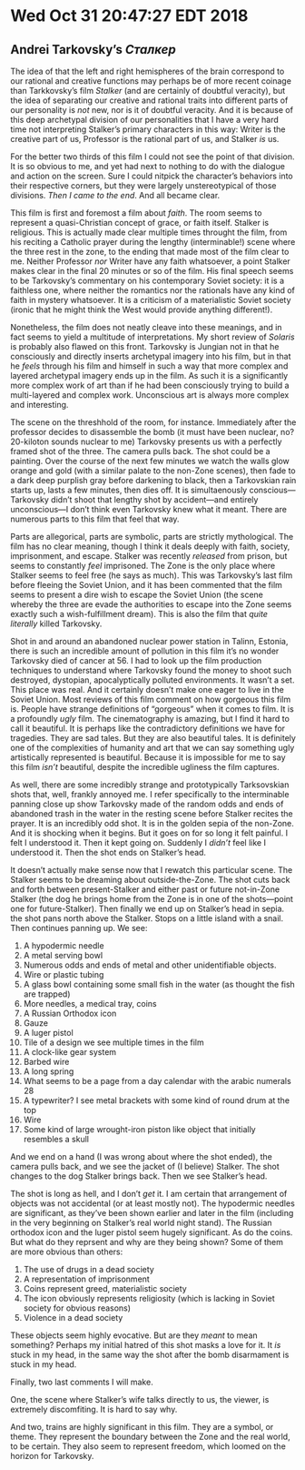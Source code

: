 # Wed Oct 31 20:47:27 EDT 2018
## Andrei Tarkovsky’s _Сталкер_

The idea of that the left and right hemispheres of the brain correspond to our
rational and creative functions may perhaps be of more recent coinage than
Tarkkovsky’s film _Stalker_ (and are certainly of doubtful veracity), but the
idea of separating our creative and rational traits into different parts of our
personality is _not_ new, nor is it of doubtful veracity. And it is because of
this deep archetypal division of our personalities that I have a very hard time
not interpreting Stalker’s primary characters in this way: Writer is the
creative part of us, Professor is the rational part of us, and Stalker _is_ us.

For the better two thirds of this film I could not see the point of that
division. It is so obvious to me, and yet had next to nothing to do with the
dialogue and action on the screen. Sure I could nitpick the character’s
behaviors into their respective corners, but they were largely unstereotypical
of those divisions. _Then I came to the end_. And all became clear.

This film is first and foremost a film about _faith_. The room seems to
represent a quasi-Christian concept of grace, or faith itself. Stalker is
religious. This is actually made clear multiple times throught the film, from
his reciting a Catholic prayer during the lengthy (interminable!) scene where
the three rest in the zone, to the ending that made most of the film clear to
me. Neither Professor _nor_ Writer have any faith whatsoever, a point Stalker
makes clear in the final 20 minutes or so of the film. His final speech seems to
be Tarkovsky’s commentary on his contemporary Soviet society: it is a faithless
one, where neither the romantics nor the rationals have any kind of faith in
mystery whatsoever. It is a criticism of a materialistic Soviet society (ironic
that he might think the West would provide anything different!).

Nonetheless, the film does not neatly cleave into these meanings, and in fact
seems to yield a multitude of interpretations. My short review of _Solaris_ is
probably also flawed on this front. Tarkovsky is Jungian not in that he
consciously and directly inserts archetypal imagery into his film, but in that
he _feels_ through his film and himself in such a way that more complex and
layered archetypal imagery ends up in the film. As such it is a significantly
more complex work of art than if he had been consciously trying to build a
multi-layered and complex work. Unconscious art is always more complex and
interesting.

The scene on the threshhold of the room, for instance. Immediately after the
professor decides to disassemble the bomb (it must have been nuclear, no?
20-kiloton sounds nuclear to me) Tarkovsky presents us with a perfectly framed
shot of the three. The camera pulls back. The shot could be a painting. Over the
course of the next few minutes we watch the walls glow orange and gold (with a
similar palate to the non-Zone scenes), then fade to a dark deep purplish gray
before darkening to black, then a Tarkovskian rain starts up, lasts a few
minutes, then dies off. It is simultaenously conscious—Tarkovsky didn’t shoot
that lengthy shot by accident—and entirely unconscious—I don’t think even
Tarkovsky knew what it meant. There are numerous parts to this film that feel
that way.

Parts are allegorical, parts are symbolic, parts are strictly mythological. The
film has no clear meaning, though I think it deals deeply with faith, society,
imprisonment, and escape. Stalker was recently _released_ from prison, but seems
to constantly _feel_ imprisoned. The Zone is the only place where Stalker seems
to feel free (he says as much). This was Tarkovsky’s last film before fleeing
the Soviet Union, and it has been commented that the film seems to present a
dire wish to escape the Soviet Union (the scene whereby the three are evade the
authorities to escape into the Zone seems exactly such a wish-fulfillment
dream). This is also the film that _quite literally_ killed Tarkovsky.

Shot in and around an abandoned nuclear power station in Talinn, Estonia, there
is such an incredible amount of pollution in this film it’s no wonder Tarkovsky
died of cancer at 56. I had to look up the film production techniques to
understand where Tarkovsky found the money to shoot such destroyed, dystopian,
apocalyptically polluted environments. It wasn’t a set. This place was real. And
it certainly doesn’t make one eager to live in the Soviet Union. Most reviews of
this film comment on how gorgeous this film is. People have strange definitions
of “gorgeous” when it comes to film. It is a profoundly _ugly_ film. The
cinematography is amazing, but I find it hard to call it beautiful. It is
perhaps like the contradictory definitions we have for tragedies. They are sad
tales. But they are also beautiful tales. It is definitely one of the
complexities of humanity and art that we can say something ugly artistically
represented is beautiful. Because it is impossible for me to say this film
_isn’t_ beautiful, despite the incredible ugliness the film captures.

As well, there are some incredibly strange and prototypically Tarksovskian shots
that, well, frankly annoyed me. I refer specifically to the interminable panning
close up show Tarkovsky made of the random odds and ends of abandoned trash in
the water in the resting scene before Stalker recites the prayer. It is an
incredibly odd shot. It is in the golden sepia of the non-Zone. And it is
shocking when it begins. But it goes on for so long it felt painful. I felt I
understood it. Then it kept going on. Suddenly I _didn’t_ feel like I understood
it. Then the shot ends on Stalker’s head.

It doesn’t actually make sense now that I rewatch this particular scene. The
Stalker seems to be dreaming about outside-the-Zone. The shot cuts back and
forth between present-Stalker and either past or future not-in-Zone Stalker (the
dog he brings home from the Zone is in one of the shots—point one for
future-Stalker). Then finally we end up on Stalker’s head in sepia. the shot
pans north above the Stalker. Stops on a little island with a snail. Then
continues panning up. We see:

1.  A hypodermic needle
2.  A metal serving bowl
3.  Numerous odds and ends of metal and other unidentifiable objects.
4.  Wire or plastic tubing
5.  A glass bowl containing some small fish in the water (as thought the fish
    are trapped)
6.  More needles, a medical tray, coins
7.  A Russian Orthodox icon
8.  Gauze
9.  A luger pistol
10. Tile of a design we see multiple times in the film
11. A clock-like gear system
12. Barbed wire
13. A long spring
14. What seems to be a page from a day calendar with the arabic numerals 28
15. A typewriter? I see metal brackets with some kind of round drum at the top
16. Wire
17. Some kind of large wrought-iron piston like object that initially resembles
    a skull

And we end on a hand (I was wrong about where the shot ended), the camera pulls
back, and we see the jacket of (I believe) Stalker. The shot changes to the dog
Stalker brings back. Then we see Stalker’s head.

The shot is long as hell, and I don’t _get_ it. I am certain that arrangement of
objects was not accidental (or at least mostly not). The hypodermic needles are
significant, as they’ve been shown earlier and later in the film (including in
the very beginning on Stalker’s real world night stand). The Russian orthodox
icon and the luger pistol seem hugely significant. As do the coins. But what do
they reprsent and why are they being shown? Some of them are more obvious than
others:

1. The use of drugs in a dead society
5. A representation of imprisonment
6. Coins represent greed, materialistic society
7. The icon obviously represents religiosity (which is lacking in Soviet
   society for obvious reasons)
9. Violence in a dead society

These objects seem highly evocative. But are they _meant_ to mean something?
Perhaps my initial hatred of this shot masks a love for it. It _is_ stuck in my
head, in the same way the shot after the bomb disarmament is stuck in my head.

Finally, two last comments I will make. 

One, the scene where Stalker’s wife talks directly to us, the viewer, is
extremely discomfiting. It is hard to say why.

And two, trains are highly significant in this film. They are a symbol, or
theme. They represent the boundary between the Zone and the real world, to be
certain. They also seem to represent freedom, which loomed on the horizon for
Tarkovsky.

